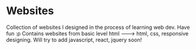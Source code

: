 # Websites
Collection of websites I designed in the process of learning web dev. Have fun :p
Contains websites from basic level html ---> html, css, responsive designing.
Will try to add javascript, react, jquery soon!
